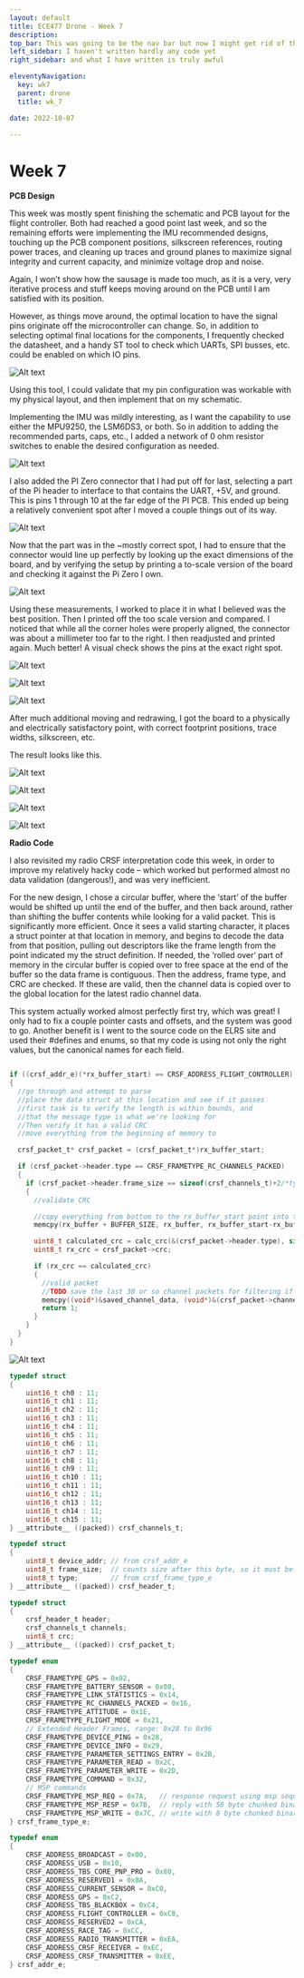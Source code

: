 ```yaml
---
layout: default
title: ECE477 Drone - Week 7
description:
top_bar: This was going to be the nav bar but now I might get rid of this lol.
left_sidebar: I haven't written hardly any code yet
right_sidebar: and what I have written is truly awful

eleventyNavigation:
  key: wk7
  parent: drone
  title: wk_7

date: 2022-10-07

---
```


# Week 7

**PCB Design**

This week was mostly spent finishing the schematic and PCB layout for the flight controller. Both had reached a good point last week, and so the remaining efforts were implementing the IMU recommended designs, touching up the PCB component positions, silkscreen references, routing power traces, and cleaning up traces and ground planes to maximize signal integrity and current capacity, and minimize voltage drop and noise.

Again, I won’t show how the sausage is made too much, as it is a very, very iterative process and stuff keeps moving around on the PCB until I am satisfied with its position.

However, as things move around, the optimal location to have the signal pins originate off the microcontroller can change. So, in addition to selecting optimal final locations for the components, I frequently checked the datasheet, and a handy ST tool to check which UARTs, SPI busses, etc. could be enabled on which IO pins.

![Alt text](image.png "STM32F446 pin mappings")

Using this tool, I could validate that my pin configuration was workable with my physical layout, and then implement that on my schematic.

Implementing the IMU was mildly interesting, as I want the capability to use either the MPU9250, the LSM6DS3, or both. So in addition to adding the recommended parts, caps, etc., I added a network of 0 ohm resistor switches to enable the desired configuration as needed.

![Alt text](image-1.png "Dual IMU configuration")

I also added the PI Zero connector that I had put off for last, selecting a part of the Pi header to interface to that contains the UART, +5V, and ground. This is pins 1 through 10 at the far edge of the PI PCB. This ended up being a relatively convenient spot after I moved a couple things out of its way.

![Alt text](image-2.png "Pi Zero pinout")

Now that the part was in the ~mostly correct spot, I had to ensure that the connector would line up perfectly by looking up the exact dimensions of the board, and by verifying the setup by printing a to-scale version of the board and checking it against the Pi Zero I own.

![Alt text](image-3.png "Pi Zero dimensions")

Using these measurements, I worked to place it in what I believed was the best position. Then I printed off the too scale version and compared. I noticed that while all the corner holes were properly aligned, the connector was about a millimeter too far to the right. I then readjusted and printed again. Much better! A visual check shows the pins at the exact right spot.

![Alt text](image-4.png "PCB drill and borders plot")

![Alt text](image-5.png)

![Alt text](image-6.png "PCB size comparison")

After much additional moving and redrawing, I got the board to a physically and electrically satisfactory point, with correct footprint positions, trace widths, silkscreen, etc.

The result looks like this.

![Alt text](image-7.png)

![Alt text](image-8.png)

![Alt text](image-9.png)

![Alt text](image-10.png)

**Radio Code**

I also revisited my radio CRSF interpretation code this week, in order to improve my relatively hacky code – which worked but performed almost no data validation (dangerous!), and was very inefficient.

For the new design, I chose a circular buffer, where the ‘start’ of the buffer would be shifted up until the end of the buffer, and then back around, rather than shifting the buffer contents while looking for a valid packet. This is significantly more efficient. Once it sees a valid starting character, it places a struct pointer at that location in memory, and begins to decode the data from that position, pulling out descriptors like the frame length from the point indicated my the struct definition. If needed, the ‘rolled over’ part of memory in the circular buffer is copied over to free space at the end of the buffer so the data frame is contiguous. Then the address, frame type, and CRC are checked. If these are valid, then the channel data is copied over to the global location for the latest radio channel data.

This system actually worked almost perfectly first try, which was great! I only had to fix a couple pointer casts and offsets, and the system was good to go. Another benefit is I went to the source code on the ELRS site and used their #defines and enums, so that my code is using not only the right values, but the canonical names for each field.

```c

if ((crsf_addr_e)(*rx_buffer_start) == CRSF_ADDRESS_FLIGHT_CONTROLLER)
{
  //go through and attempt to parse
  //place the data struct at this location and see if it passes
  //first task is to verify the length is within bounds, and
  //that the message type is what we're looking for
  //Then verify it has a valid CRC
  //move everything from the beginning of memory to

  crsf_packet_t* crsf_packet = (crsf_packet_t*)rx_buffer_start;

  if (crsf_packet->header.type == CRSF_FRAMETYPE_RC_CHANNELS_PACKED)
  {
    if (crsf_packet->header.frame_size == sizeof(crsf_channels_t)+2/*type, crc, and payload*/)
    {
      //validate CRC

      //copy everything from bottom to the rx_buffer_start point into the upper half of the array to make it contiguous
      memcpy(rx_buffer + BUFFER_SIZE, rx_buffer, rx_buffer_start-rx_buffer);

      uint8_t calculated_crc = calc_crc(&(crsf_packet->header.type), sizeof(crsf_channels_t)+1/*don't include the CRC in the CRC calc haha*/);
      uint8_t rx_crc = crsf_packet->crc;

      if (rx_crc == calculated_crc)
      {
        //valid packet
        //TODO save the last 30 or so channel packets for filtering if needed
        memcpy((void*)&saved_channel_data, (void*)&(crsf_packet->channels), sizeof(crsf_channels_t));
        return 1;
      }
    }
  }
}

```

![Alt text](image-12.png "Data streaming in")

```c
typedef struct
{
    uint16_t ch0 : 11;
    uint16_t ch1 : 11;
    uint16_t ch2 : 11;
    uint16_t ch3 : 11;
    uint16_t ch4 : 11;
    uint16_t ch5 : 11;
    uint16_t ch6 : 11;
    uint16_t ch7 : 11;
    uint16_t ch8 : 11;
    uint16_t ch9 : 11;
    uint16_t ch10 : 11;
    uint16_t ch11 : 11;
    uint16_t ch12 : 11;
    uint16_t ch13 : 11;
    uint16_t ch14 : 11;
    uint16_t ch15 : 11;
} __attribute__ ((packed)) crsf_channels_t;

typedef struct
{
    uint8_t device_addr; // from crsf_addr_e
    uint8_t frame_size;  // counts size after this byte, so it must be the payload size + 2 (type and crc)
    uint8_t type;        // from crsf_frame_type_e
} __attribute__ ((packed)) crsf_header_t;

typedef struct
{
	crsf_header_t header;
	crsf_channels_t channels;
	uint8_t crc;
} __attribute__ ((packed)) crsf_packet_t;

typedef enum
{
    CRSF_FRAMETYPE_GPS = 0x02,
    CRSF_FRAMETYPE_BATTERY_SENSOR = 0x08,
    CRSF_FRAMETYPE_LINK_STATISTICS = 0x14,
    CRSF_FRAMETYPE_RC_CHANNELS_PACKED = 0x16,
    CRSF_FRAMETYPE_ATTITUDE = 0x1E,
    CRSF_FRAMETYPE_FLIGHT_MODE = 0x21,
    // Extended Header Frames, range: 0x28 to 0x96
    CRSF_FRAMETYPE_DEVICE_PING = 0x28,
    CRSF_FRAMETYPE_DEVICE_INFO = 0x29,
    CRSF_FRAMETYPE_PARAMETER_SETTINGS_ENTRY = 0x2B,
    CRSF_FRAMETYPE_PARAMETER_READ = 0x2C,
    CRSF_FRAMETYPE_PARAMETER_WRITE = 0x2D,
    CRSF_FRAMETYPE_COMMAND = 0x32,
    // MSP commands
    CRSF_FRAMETYPE_MSP_REQ = 0x7A,   // response request using msp sequence as command
    CRSF_FRAMETYPE_MSP_RESP = 0x7B,  // reply with 58 byte chunked binary
    CRSF_FRAMETYPE_MSP_WRITE = 0x7C, // write with 8 byte chunked binary (OpenTX outbound telemetry buffer limit)
} crsf_frame_type_e;

typedef enum
{
    CRSF_ADDRESS_BROADCAST = 0x00,
    CRSF_ADDRESS_USB = 0x10,
    CRSF_ADDRESS_TBS_CORE_PNP_PRO = 0x80,
    CRSF_ADDRESS_RESERVED1 = 0x8A,
    CRSF_ADDRESS_CURRENT_SENSOR = 0xC0,
    CRSF_ADDRESS_GPS = 0xC2,
    CRSF_ADDRESS_TBS_BLACKBOX = 0xC4,
    CRSF_ADDRESS_FLIGHT_CONTROLLER = 0xC8,
    CRSF_ADDRESS_RESERVED2 = 0xCA,
    CRSF_ADDRESS_RACE_TAG = 0xCC,
    CRSF_ADDRESS_RADIO_TRANSMITTER = 0xEA,
    CRSF_ADDRESS_CRSF_RECEIVER = 0xEC,
    CRSF_ADDRESS_CRSF_TRANSMITTER = 0xEE,
} crsf_addr_e;
```